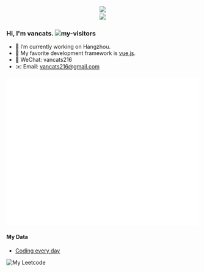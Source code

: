 <div align="center">
  <img src="https://readme-typing-svg.herokuapp.com?lines=Hello!+It+is+my+homepage." />
<!-- [![Typing SVG](https://readme-typing-svg.herokuapp.com?lines=Hello!+It+is+my+github+homepage.)](https://git.io/typing-svg) -->
</div>

<div align="center">
  <img src="https://cdn.jsdelivr.net/gh/vancats/vancats/assets/github-contribution-grid-snake.svg" />
<!-- ![](https://cdn.jsdelivr.net/gh/vancats/vancats/assets/github-contribution-grid-snake.svg)               -->
</div>

### Hi, I'm vancats. ![my-visitors](https://visitor-badge.glitch.me/badge?page_id=vancats)



- 🔭 I’m currently working on Hangzhou.
- 🌱 My favorite development framework is [vue.js](https://v3.cn.vuejs.org/).
- 💬 WeChat: vancats216
- ✉️ Email: vancats216@gmail.com

<!-- ![](https://cdn.jsdelivr.net/gh/vancats/vancats/github-metrics.svg)    -->
![](./github-metrics.svg)              

#### My Data

- [Coding every day](https://github.com/vancats/vancats-leetcode)

![My Leetcode](https://stats.justsong.cn/api/leetcode?username=leiqifan&cn=true&theme=dark)

<!-- - [Juejin Data](https://juejin.cn/user/2313815570265992/posts) -->

<!-- ![My Juejin](https://stats.justsong.cn/api/juejin?id=2313815570265992&theme=dark) -->
